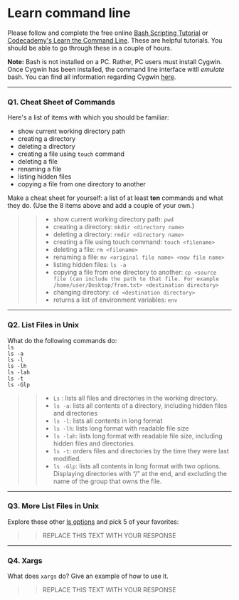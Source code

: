 # Learn command line

Please follow and complete the free online [Bash Scripting Tutorial](https://ryanstutorials.net/bash-scripting-tutorial/) or [Codecademy's Learn the Command Line](https://www.codecademy.com/learn/learn-the-command-line). These are helpful tutorials. You should be able to go through these in a couple of hours.

**Note:** Bash is not installed on a PC. Rather, PC users must install Cygwin. Once Cygwin has been installed, the command line interface witll _emulate_ bash. You can find all information regarding Cygwin [here](https://www.cygwin.com/).

---

### Q1.  Cheat Sheet of Commands  

Here's a list of items with which you should be familiar:  
* show current working directory path
* creating a directory
* deleting a directory
* creating a file using `touch` command
* deleting a file
* renaming a file
* listing hidden files
* copying a file from one directory to another

Make a cheat sheet for yourself: a list of at least **ten** commands and what they do.  (Use the 8 items above and add a couple of your own.)  

> > - show current working directory path: ```pwd```  
> > - creating a directory: ```mkdir <directory name> ``` 
> > - deleting a directory: ```rmdir <directory name>```  
> > - creating a file using touch command: ```touch <filename>```        
> > - deleting a file: ```rm <filename>```  
> > - renaming a file: ```mv <original file name> <new file name>```  
> > - listing hidden files: ```ls -a```  
> > - copying a file from one directory to another: ```cp <source file (can include the path to that file. For example /home/user/Desktop/from.txt> <destination directory>```  
> > - changing directory: ```cd <destination directory>```  
> > - returns a list of environment variables: ```env```

---

### Q2.  List Files in Unix   

What do the following commands do:  
`ls`  
`ls -a`  
`ls -l`  
`ls -lh`  
`ls -lah`  
`ls -t`  
`ls -Glp`  

> > - ```Ls``` : lists all files and directories in the working directory.  
> > - ```ls -a```: lists all contents of a directory, including hidden files and directories  
> > - ```ls -l```: lists all contents in long format  
> > - ```ls -lh```:  lists long format with readable file size  
> > - ```ls -lah```: lists long format with readable file size, including hidden files and directories.  
> > - ```ls -t```: orders files and directories by the time they were last modified.  
> > - ```ls -Glp```:  lists all contents in long format with two options. Displaying directories with “/” at the end, and excluding the name of the group that owns the file.

---

### Q3.  More List Files in Unix  

Explore these other [ls options](http://www.techonthenet.com/unix/basic/ls.php) and pick 5 of your favorites:

> > REPLACE THIS TEXT WITH YOUR RESPONSE

---

### Q4.  Xargs   

What does `xargs` do? Give an example of how to use it.

> > REPLACE THIS TEXT WITH YOUR RESPONSE

 

